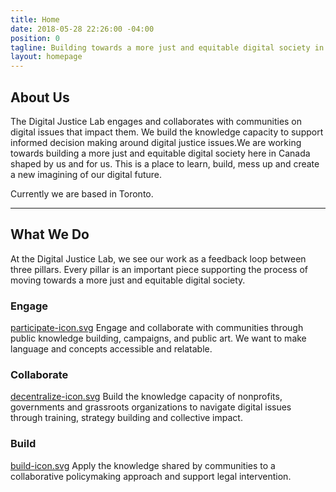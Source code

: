 ```yaml
---
title: Home
date: 2018-05-28 22:26:00 -04:00
position: 0
tagline: Building towards a more just and equitable digital society in Canada
layout: homepage
---
```


## About Us

The Digital Justice Lab engages and collaborates with communities on digital issues that impact them. We build the knowledge capacity to support informed decision making around digital justice issues.We are working towards building a more just and equitable digital society here in Canada shaped by us and for us. This is a place to learn, build, mess up and create a new imagining of our digital future.

Currently we are based in Toronto.

---

## What We Do

At the Digital Justice Lab, we see our work as a feedback loop between three pillars. Every pillar is an important piece supporting the process of moving towards a more just and equitable digital society.

### Engage

[participate-icon.svg](/uploads/participate-icon.svg)
Engage and collaborate with communities through public knowledge building, campaigns, and public art. We want to make language and concepts accessible and relatable.

### Collaborate

[decentralize-icon.svg](/uploads/decentralize-icon.svg)
Build the knowledge capacity of nonprofits, governments and grassroots organizations to navigate digital issues through training, strategy building and collective impact.

### Build 

[build-icon.svg](/uploads/build-icon.svg)
Apply the knowledge shared by communities to a collaborative policymaking approach and support legal intervention.